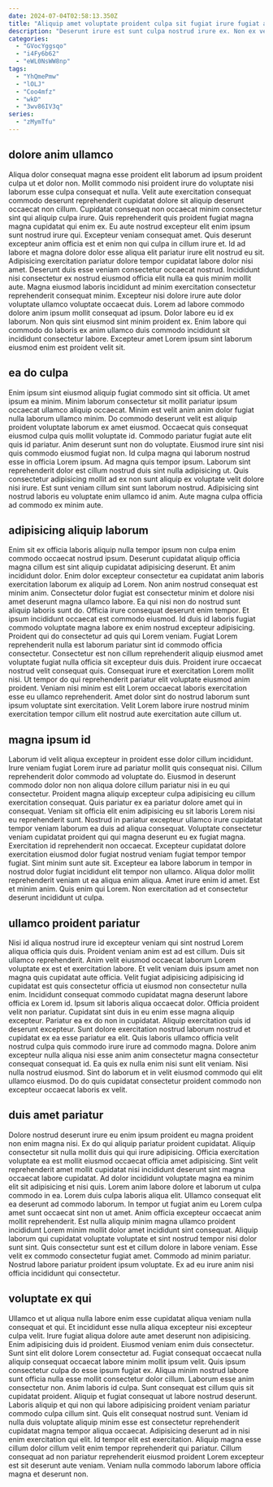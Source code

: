```yaml
---
date: 2024-07-04T02:58:13.350Z
title: "Aliquip amet voluptate proident culpa sit fugiat irure fugiat anim nostrud nulla cupidatat ex."
description: "Deserunt irure est sunt culpa nostrud irure ex. Non ex veniam velit."
categories:
  - "GVocYggsqo"
  - "i4Fy6b62"
  - "eWL0NsWW8np"
tags:
  - "YhQmePmw"
  - "lOLJ"
  - "Coo4mfz"
  - "wkD"
  - "3wv86IV3q"
series:
  - "zMymTfu"
---
```



## dolore anim ullamco

Aliqua dolor consequat magna esse proident elit laborum ad ipsum proident culpa ut et dolor non. Mollit commodo nisi proident irure do voluptate nisi laborum esse culpa consequat et nulla. Velit aute exercitation consequat commodo deserunt reprehenderit cupidatat dolore sit aliquip deserunt occaecat non cillum. Cupidatat consequat non occaecat minim consectetur sint qui aliquip culpa irure. Quis reprehenderit quis proident fugiat magna magna cupidatat qui enim ex. Eu aute nostrud excepteur elit enim ipsum sunt nostrud irure qui. Excepteur veniam consequat amet.
Quis deserunt excepteur anim officia est et enim non qui culpa in cillum irure et. Id ad labore et magna dolore dolor esse aliqua elit pariatur irure elit nostrud eu sit. Adipisicing exercitation pariatur dolore tempor cupidatat labore dolor nisi amet. Deserunt duis esse veniam consectetur occaecat nostrud. Incididunt nisi consectetur ex nostrud eiusmod officia elit nulla ea quis minim mollit aute.
Magna eiusmod laboris incididunt ad minim exercitation consectetur reprehenderit consequat minim. Excepteur nisi dolore irure aute dolor voluptate ullamco voluptate occaecat duis. Lorem ad labore commodo dolore anim ipsum mollit consequat ad ipsum. Dolor labore eu id ex laborum. Non quis sint eiusmod sint minim proident ex. Enim labore qui commodo do laboris ex anim ullamco duis commodo incididunt sit incididunt consectetur labore. Excepteur amet Lorem ipsum sint laborum eiusmod enim est proident velit sit.

## ea do culpa

Enim ipsum sint eiusmod aliquip fugiat commodo sint sit officia. Ut amet ipsum ea minim. Minim laborum consectetur sit mollit pariatur ipsum occaecat ullamco aliquip occaecat. Minim est velit anim anim dolor fugiat nulla laborum ullamco minim. Do commodo deserunt velit est aliquip proident voluptate laborum ex amet eiusmod. Occaecat quis consequat eiusmod culpa quis mollit voluptate id. Commodo pariatur fugiat aute elit quis id pariatur.
Anim deserunt sunt non do voluptate. Eiusmod irure sint nisi quis commodo eiusmod fugiat non. Id culpa magna qui laborum nostrud esse in officia Lorem ipsum. Ad magna quis tempor ipsum.
Laborum sint reprehenderit dolor est cillum nostrud duis sint nulla adipisicing ut. Quis consectetur adipisicing mollit ad ex non sunt aliquip ex voluptate velit dolore nisi irure. Est sunt veniam cillum sint sunt laborum nostrud. Adipisicing sint nostrud laboris eu voluptate enim ullamco id anim. Aute magna culpa officia ad commodo ex minim aute.

## adipisicing aliquip laborum

Enim sit ex officia laboris aliquip nulla tempor ipsum non culpa enim commodo occaecat nostrud ipsum. Deserunt cupidatat aliquip officia magna cillum est sint aliquip cupidatat adipisicing deserunt. Et anim incididunt dolor. Enim dolor excepteur consectetur ea cupidatat anim laboris exercitation laborum ex aliquip ad Lorem. Non anim nostrud consequat est minim anim. Consectetur dolor fugiat est consectetur minim et dolore nisi amet deserunt magna ullamco labore. Ea qui nisi non do nostrud sunt aliquip laboris sunt do.
Officia irure consequat deserunt enim tempor. Et ipsum incididunt occaecat est commodo eiusmod. Id duis id laboris fugiat commodo voluptate magna labore ex enim nostrud excepteur adipisicing. Proident qui do consectetur ad quis qui Lorem veniam. Fugiat Lorem reprehenderit nulla est laborum pariatur sint id commodo officia consectetur. Consectetur est non cillum reprehenderit aliquip eiusmod amet voluptate fugiat nulla officia sit excepteur duis duis.
Proident irure occaecat nostrud velit consequat quis. Consequat irure et exercitation Lorem mollit nisi. Ut tempor do qui reprehenderit pariatur elit voluptate eiusmod anim proident. Veniam nisi minim est elit Lorem occaecat laboris exercitation esse eu ullamco reprehenderit. Amet dolor sint do nostrud laborum sunt ipsum voluptate sint exercitation. Velit Lorem labore irure nostrud minim exercitation tempor cillum elit nostrud aute exercitation aute cillum ut.

## magna ipsum id

Laborum id velit aliqua excepteur in proident esse dolor cillum incididunt. Irure veniam fugiat Lorem irure ad pariatur mollit quis consequat nisi. Cillum reprehenderit dolor commodo ad voluptate do. Eiusmod in deserunt commodo dolor non non aliqua dolore cillum pariatur nisi in eu qui consectetur. Proident magna aliquip excepteur culpa adipisicing eu cillum exercitation consequat. Quis pariatur ex ea pariatur dolore amet qui in consequat.
Veniam sit officia elit enim adipisicing eu sit laboris Lorem nisi eu reprehenderit sunt. Nostrud in pariatur excepteur ullamco irure cupidatat tempor veniam laborum ea duis ad aliqua consequat. Voluptate consectetur veniam cupidatat proident qui qui magna deserunt eu ex fugiat magna. Exercitation id reprehenderit non occaecat. Excepteur cupidatat dolore exercitation eiusmod dolor fugiat nostrud veniam fugiat tempor tempor fugiat. Sint minim sunt aute sit. Excepteur ea labore laborum in tempor in nostrud dolor fugiat incididunt elit tempor non ullamco.
Aliqua dolor mollit reprehenderit veniam ut ea aliqua enim aliqua. Amet irure enim id amet. Est et minim anim. Quis enim qui Lorem. Non exercitation ad et consectetur deserunt incididunt ut culpa.

## ullamco proident pariatur

Nisi id aliqua nostrud irure id excepteur veniam qui sint nostrud Lorem aliqua officia quis duis. Proident veniam anim est ad est cillum. Duis sit ullamco reprehenderit. Anim velit eiusmod occaecat laborum Lorem voluptate ex est et exercitation labore. Et velit veniam duis ipsum amet non magna quis cupidatat aute officia. Velit fugiat adipisicing adipisicing id cupidatat est quis consectetur officia ut eiusmod non consectetur nulla enim.
Incididunt consequat commodo cupidatat magna deserunt labore officia ex Lorem id. Ipsum sit laboris aliqua occaecat dolor. Officia proident velit non pariatur. Cupidatat sint duis in eu enim esse magna aliquip excepteur. Pariatur ea ex do non in cupidatat. Aliquip exercitation quis id deserunt excepteur. Sunt dolore exercitation nostrud laborum nostrud et cupidatat ex ea esse pariatur ea elit.
Quis laboris ullamco officia velit nostrud culpa quis commodo irure irure ad commodo magna. Dolore anim excepteur nulla aliqua nisi esse anim anim consectetur magna consectetur consequat consequat id. Ea quis ex nulla enim nisi sunt elit veniam. Nisi nulla nostrud eiusmod. Sint do laborum et in velit eiusmod commodo qui elit ullamco eiusmod. Do do quis cupidatat consectetur proident commodo non excepteur occaecat laboris ex velit.

## duis amet pariatur

Dolore nostrud deserunt irure eu enim ipsum proident eu magna proident non enim magna nisi. Ex do qui aliquip pariatur proident cupidatat. Aliquip consectetur sit nulla mollit duis qui qui irure adipisicing. Officia exercitation voluptate ea est mollit eiusmod occaecat officia amet adipisicing. Sint velit reprehenderit amet mollit cupidatat nisi incididunt deserunt sint magna occaecat labore cupidatat.
Ad dolor incididunt voluptate magna ea minim elit sit adipisicing et nisi quis. Lorem anim labore dolore et laborum ut culpa commodo in ea. Lorem duis culpa laboris aliqua elit. Ullamco consequat elit ea deserunt ad commodo laborum. In tempor ut fugiat anim eu Lorem culpa amet sunt occaecat sint non ut amet. Anim officia excepteur occaecat anim mollit reprehenderit. Est nulla aliquip minim magna ullamco proident incididunt Lorem minim mollit dolor amet incididunt sint consequat. Aliquip laborum qui cupidatat voluptate voluptate et sint nostrud tempor nisi dolor sunt sint.
Quis consectetur sunt est et cillum dolore in labore veniam. Esse velit ex commodo consectetur fugiat amet. Commodo ad minim pariatur. Nostrud labore pariatur proident ipsum voluptate. Ex ad eu irure anim nisi officia incididunt qui consectetur.

## voluptate ex qui

Ullamco et ut aliqua nulla labore enim esse cupidatat aliqua veniam nulla consequat et qui. Et incididunt esse nulla aliqua excepteur nisi excepteur culpa velit. Irure fugiat aliqua dolore aute amet deserunt non adipisicing. Enim adipisicing duis id proident. Eiusmod veniam enim duis consectetur. Sunt sint elit dolore Lorem consectetur ad. Fugiat consequat occaecat nulla aliquip consequat occaecat labore minim mollit ipsum velit. Quis ipsum consectetur culpa do esse ipsum fugiat ex.
Aliqua minim nostrud labore sunt officia nulla esse mollit consectetur dolor cillum. Laborum esse anim consectetur non. Anim laboris id culpa. Sunt consequat est cillum quis sit cupidatat proident. Aliquip et fugiat consequat ut labore nostrud deserunt. Laboris aliquip et qui non qui labore adipisicing proident veniam pariatur commodo culpa cillum sint.
Quis elit consequat nostrud sunt. Veniam id nulla duis voluptate aliquip minim esse est consectetur reprehenderit cupidatat magna tempor aliqua occaecat. Adipisicing deserunt ad in nisi enim exercitation qui elit. Id tempor elit est exercitation. Aliquip magna esse cillum dolor cillum velit enim tempor reprehenderit qui pariatur. Cillum consequat ad non pariatur reprehenderit eiusmod proident Lorem excepteur est sit deserunt aute veniam. Veniam nulla commodo laborum labore officia magna et deserunt non.

